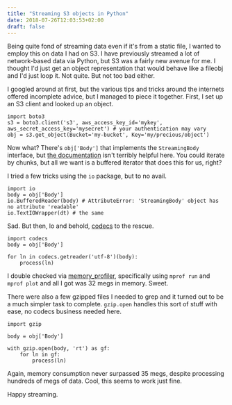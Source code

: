 ```yaml
---
title: "Streaming S3 objects in Python"
date: 2018-07-26T12:03:53+02:00
draft: false
---
```


Being quite fond of streaming data even if it's from a static file, I wanted to employ this on data I had on S3. I have previously streamed a lot of network-based data via Python, but S3 was a fairly new avenue for me. I thought I'd just get an object representation that would behave like a fileobj and I'd just loop it. Not quite. But not too bad either.

I googled around at first, but the various tips and tricks around the internets offered incomplete advice, but I managed to piece it together. First, I set up an S3 client and looked up an object.

```
import boto3
s3 = boto3.client('s3', aws_access_key_id='mykey', aws_secret_access_key='mysecret') # your authentication may vary
obj = s3.get_object(Bucket='my-bucket', Key='my/precious/object')
```

Now what? There's `obj['Body']` that implements the `StreamingBody` interface, but [the documentation](https://botocore.readthedocs.io/en/latest/reference/response.html) isn't terribly helpful here. You could iterate by chunks, but all we want is a buffered iterator that does this for us, right?

I tried a few tricks using the `io` package, but to no avail.

```
import io
body = obj['Body']
io.BufferedReader(body) # AttributeError: 'StreamingBody' object has no attribute 'readable'
io.TextIOWrapper(dt) # the same
```

Sad. But then, lo and behold, [codecs](https://docs.python.org/3/library/codecs.html) to the rescue.

```
import codecs
body = obj['Body']

for ln in codecs.getreader('utf-8')(body):
	process(ln)
```

I double checked via [memory_profiler](https://pypi.org/project/memory_profiler/), specifically using `mprof run` and `mprof plot` and all I got was 32 megs in memory. Sweet.

There were also a few gzipped files I needed to grep and it turned out to be a much simpler task to complete. `gzip.open` handles this sort of stuff with ease, no codecs business needed here.

```
import gzip

body = obj['Body']

with gzip.open(body, 'rt') as gf:
    for ln in gf:
    	process(ln)
```

Again, memory consumption never surpassed 35 megs, despite processing hundreds of megs of data. Cool, this seems to work just fine.

Happy streaming.